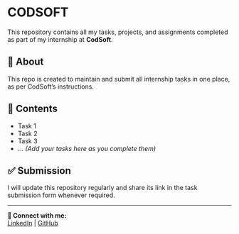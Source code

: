 # CODSOFT

This repository contains all my tasks, projects, and assignments completed as part of my internship at **CodSoft**.

## 📌 About

This repo is created to maintain and submit all internship tasks in one place, as per CodSoft’s instructions.

## 📂 Contents

- Task 1  
- Task 2  
- Task 3  
- ... *(Add your tasks here as you complete them)*

## ✅ Submission

I will update this repository regularly and share its link in the task submission form whenever required.

---

**🔗 Connect with me:**  
[LinkedIn](https://www.linkedin.com/in/nsr2k25/) | [GitHub](https://github.com/nsr2k06/)

